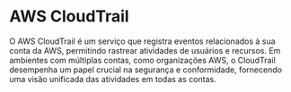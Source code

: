 # AWS CloudTrail

O AWS CloudTrail é um serviço que registra eventos relacionados à sua conta da AWS, permitindo rastrear atividades de usuários e recursos. Em ambientes com múltiplas contas, como organizações AWS, o CloudTrail desempenha um papel crucial na segurança e conformidade, fornecendo uma visão unificada das atividades em todas as contas.